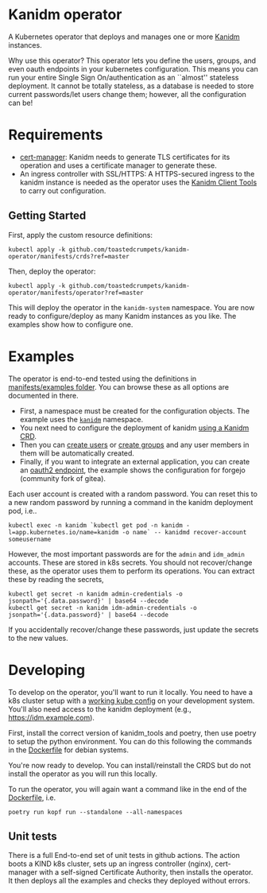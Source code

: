 # Kanidm operator

A Kubernetes operator that deploys and manages one or more [Kanidm](https://kanidm.com/) instances.

Why use this operator? This operator lets you define the users, groups, and even
oauth endpoints in your kubernetes configuration. This means you can run your
entire Single Sign On/authentication as an ``almost'' stateless deployment. It
cannot be totally stateless, as a database is needed to store current
passwords/let users change them; however, all the configuration can be! 

# Requirements

* [cert-manager](https://cert-manager.io/): Kanidm needs to generate TLS
certificates for its operation and uses a certificate manager to generate these. 
* An ingress controller with SSL/HTTPS: A HTTPS-secured ingress to the kanidm instance is needed as the operator uses the [Kanidm Client Tools](https://kanidm.github.io/kanidm/stable/client_tools.html) to carry out configuration.

## Getting Started

First, apply the custom resource definitions:

```
kubectl apply -k github.com/toastedcrumpets/kanidm-operator/manifests/crds?ref=master
```

Then, deploy the operator:

```
kubectl apply -k github.com/toastedcrumpets/kanidm-operator/manifests/operator?ref=master
```

This will deploy the operator in the `kanidm-system` namespace. You are now ready to configure/deploy as many Kanidm instances as you like. The examples show how to configure one.

# Examples

The operator is end-to-end tested using the definitions in [manifests/examples folder](manifests/examples). You can browse these as all options are documented in there.

* First, a namespace must be created for the configuration objects. The example uses the
[`kanidm`](manifests/examples/namespace.yaml) namespace.
* You next need to configure the deployment of kanidm [using a Kanidm CRD](manifests/examples/kanidm.yaml). 
* Then you can [create users](manifests/examples/users.yaml) or [create groups](manifests/examples/groups.yaml) and any user members in them will be automatically created. 
* Finally, if you want to integrate an external application, you can create an [oauth2 endpoint](manifests/examples/oauth2-client.taml), the example shows the configuration for forgejo (community fork of gitea). 

Each user account is created with a random password. You can reset this to a new random password by running a command in the kanidm deployment pod, i.e..

```
kubectl exec -n kanidm `kubectl get pod -n kanidm -l=app.kubernetes.io/name=kanidm -o name` -- kanidmd recover-account someusername
```

However, the most important passwords are for the `admin` and `idm_admin` accounts. These
are stored in k8s secrets. You should not recover/change these, as the operator uses them to perform its operations. You can extract these by reading the secrets,

```
kubectl get secret -n kanidm admin-credentials -o jsonpath='{.data.password}' | base64 --decode
kubectl get secret -n kanidm idm-admin-credentials -o jsonpath='{.data.password}' | base64 --decode
```

If you accidentally recover/change these passwords, just update the secrets to the new values.

# Developing

To develop on the operator, you'll want to run it locally.
You need to have a k8s cluster setup with a [working kube config](https://kubernetes.io/docs/concepts/configuration/organize-cluster-access-kubeconfig/) on your development system. You'll also need access to the kanidm deployment (e.g., https://idm.example.com).

First, install the correct version of kanidm_tools and poetry, then use poetry to setup the python environment. You can do this following the commands in the [Dockerfile](Dockerfile) for debian systems.

You're now ready to develop. You can install/reinstall the CRDS but do not install the operator as you will run this locally.

To run the operator, you will again want a command like in the end of the [Dockerfile](Dockerfile), i.e.

```
poetry run kopf run --standalone --all-namespaces 
```

## Unit tests

There is a full End-to-end set of unit tests in github actions. The action boots a KIND k8s cluster, sets up an ingress controller (nginx), cert-manager with a self-signed Certificate Authority, then installs the operator. It then deploys all the examples and checks they deployed without errors.
